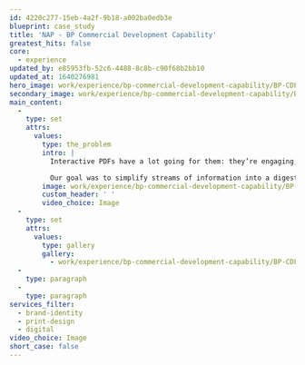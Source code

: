 ```yaml
---
id: 4220c277-15eb-4a2f-9b18-a002ba0edb3e
blueprint: case_study
title: 'NAP - BP Commercial Development Capability'
greatest_hits: false
core:
  - experience
updated_by: e85953fb-52c6-4488-8c8b-c90f68b2bb10
updated_at: 1640276981
hero_image: work/experience/bp-commercial-development-capability/BP-CDF-portfolio-3-scaled.jpg
secondary_image: work/experience/bp-commercial-development-capability/BP-CDF-portfolio-scaled.jpg
main_content:
  -
    type: set
    attrs:
      values:
        type: the_problem
        intro: |
          Interactive PDFs have a lot going for them: they’re engaging, paper-saving, intuitive and especially great for employee training material. Maybe that's why our long-term clients BP came to us to create a 72-page PDF detailing their Career Development Framework. 

          Our goal was to simplify streams of information into a digestible and visually-appealing format for their commercial team. We worked closely with BP every step of the way. The result? A creative design that perfectly captures how important developing their staff is to the brand’s future growth.
        image: work/experience/bp-commercial-development-capability/BP-CDF-portfolio-feature.jpg
        custom_header: ' '
        video_choice: Image
  -
    type: set
    attrs:
      values:
        type: gallery
        gallery:
          - work/experience/bp-commercial-development-capability/BP-CDF-portfolio-2-scaled.jpg
  -
    type: paragraph
  -
    type: paragraph
services_filter:
  - brand-identity
  - print-design
  - digital
video_choice: Image
short_case: false
---
```

